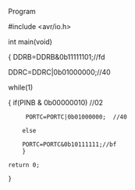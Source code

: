 Program

#include <avr/io.h>

int main(void)

{
DDRB=DDRB&0b11111101;//fd
	
DDRC=DDRC|0b01000000;//40
	
while(1)
	
{
            if(PINB & 0b00000010)  //02
	    
	     PORTC=PORTC|0b01000000;  //40
	     
		else
		
		PORTC=PORTC&0b10111111;//bf
		}
	
	return 0;
	
	}
